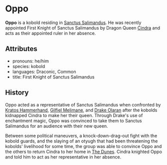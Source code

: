 # Oppo

**Oppo** is a kobold residing in [Sanctus Salimandus](../../cape-bec/sanctus-salimandus). He was recently appointed First Knight of Sanctus Salimandus by Dragon Queen [Cindra](../cindra) and acts as their appointed ruler in her absence.

## Attributes

- pronouns: he/him
- species: kobold
- languages: Draconic, Common
- title: First Knight of Sanctus Salimandus

## History

Oppo acted as a representative of Sanctus Salimandus when confronted by [Kratos Hammerhand](../../../verdancy/citizenry/kratos-hammerhand), [Gilfiel Melimane](../../../verdancy/citizenry/gilfiel-meliamne), and [Drake Olaran](../drake-olaran) after the kobolds kidnapped Cindra to make her their queen. Through Drake's use of enchantment magic, Oppo was convinced to take them to Sanctus Salimandus for an audience with their new queen.

Between some political maneuvers, a knock-down-drag-out fight with the kobold guards, and the slaying of an otyugh that had been threatening the kobolds' livelihood for some time, the group was able to convince Oppo and the others to return Cindra to her home in [The Dunes](../../cape-bec/the-dunes). Cindra knighted Oppo and told him to act as her representative in her absence.
